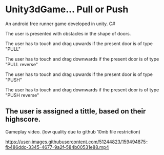 # Unity3dGame... Pull or Push

An android free runner game developed in unity. C#

The user is presented with obstacles in the shape of doors.

The user has to touch and drag upwards if the present door is of type "PULL"

The user has to touch and drag downwards if the present door is of type "PULL reverse"

The user has to touch and drag upwards if the present door is of type "PUSH"

The user has to touch and drag downwards if the present door is of type "PUSH reverse"

The user is assigned a tittle, based on their highscore. 
---
Gameplay video. (low quality due to github 10mb file restriction)

https://user-images.githubusercontent.com/51244823/159494875-fb486ddc-3345-4677-9a2f-584b00531e88.mp4


